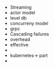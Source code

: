 - Streaming
- actor model
- level db
- concurreny model
- grpc
- Cascading failures
- overhead
- effective
-
- kubernetes-> part
-